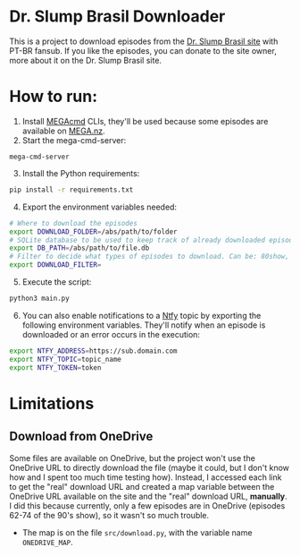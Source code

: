 # Dr. Slump Brasil Downloader
This is a project to download episodes from the [Dr. Slump Brasil site](https://drslumpbrasil.blogspot.com) with PT-BR fansub. If you like the episodes, you can donate to the site owner, more about it on the Dr. Slump Brasil site.

# How to run:
1. Install [MEGAcmd](https://github.com/meganz/MEGAcmd) CLIs, they'll be used because some episodes are available on [MEGA.nz](https://mega.nz).
2. Start the mega-cmd-server:
```
mega-cmd-server
```
3. Install the Python requirements:
```sh
pip install -r requirements.txt
```
4. Export the environment variables needed:
```sh
# Where to download the episodes 
export DOWNLOAD_FOLDER=/abs/path/to/folder
# SQLite database to be used to keep track of already downloaded episodes
export DB_PATH=/abs/path/to/file.db
# Filter to decide what types of episodes to download. Can be: 80show, 90show, special, movie
export DOWNLOAD_FILTER=
``` 
5. Execute the script:
```sh
python3 main.py
```
6. You can also enable notifications to a [Ntfy](https://ntfy.sh) topic by exporting the following environment variables. They'll notify when an episode is downloaded or an error occurs in the execution:
```sh
export NTFY_ADDRESS=https://sub.domain.com
export NTFY_TOPIC=topic_name
export NTFY_TOKEN=token
```

# Limitations
## Download from OneDrive
Some files are available on OneDrive, but the project won't use the OneDrive URL to directly download the file (maybe it could, but I don't know how and I spent too much time testing how). Instead, I accessed each link to get the "real" download URL and created a map variable between the OneDrive URL available on the site and the "real" download URL, **manually**. I did this because currently, only a few episodes are in OneDrive (episodes 62-74 of the 90's show), so it wasn't so much trouble.
- The map is on the file `src/download.py`, with the variable name `ONEDRIVE_MAP`.
